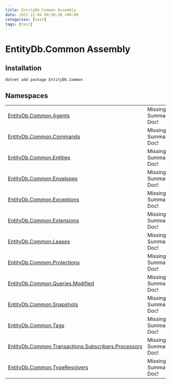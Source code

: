 ```yaml
---
title: EntityDb.Common Assembly
date: 2022-12-04 08:50:30 +00:00
categories: [test]
tags: [test]
---
```


# EntityDb.Common Assembly
## Installation
```sh
dotnet add package EntityDb.Common
```
## Namespaces
<table><tr><td><a href='dotnet-entitydb-common-agents'>EntityDb.Common.Agents</a></td><td>Missing Summary Doc!</td></tr><tr><td><a href='dotnet-entitydb-common-commands'>EntityDb.Common.Commands</a></td><td>Missing Summary Doc!</td></tr><tr><td><a href='dotnet-entitydb-common-entities'>EntityDb.Common.Entities</a></td><td>Missing Summary Doc!</td></tr><tr><td><a href='dotnet-entitydb-common-envelopes'>EntityDb.Common.Envelopes</a></td><td>Missing Summary Doc!</td></tr><tr><td><a href='dotnet-entitydb-common-exceptions'>EntityDb.Common.Exceptions</a></td><td>Missing Summary Doc!</td></tr><tr><td><a href='dotnet-entitydb-common-extensions'>EntityDb.Common.Extensions</a></td><td>Missing Summary Doc!</td></tr><tr><td><a href='dotnet-entitydb-common-leases'>EntityDb.Common.Leases</a></td><td>Missing Summary Doc!</td></tr><tr><td><a href='dotnet-entitydb-common-projections'>EntityDb.Common.Projections</a></td><td>Missing Summary Doc!</td></tr><tr><td><a href='dotnet-entitydb-common-queries-modified'>EntityDb.Common.Queries.Modified</a></td><td>Missing Summary Doc!</td></tr><tr><td><a href='dotnet-entitydb-common-snapshots'>EntityDb.Common.Snapshots</a></td><td>Missing Summary Doc!</td></tr><tr><td><a href='dotnet-entitydb-common-tags'>EntityDb.Common.Tags</a></td><td>Missing Summary Doc!</td></tr><tr><td><a href='dotnet-entitydb-common-transactions-subscribers-processors'>EntityDb.Common.Transactions.Subscribers.Processors</a></td><td>Missing Summary Doc!</td></tr><tr><td><a href='dotnet-entitydb-common-typeresolvers'>EntityDb.Common.TypeResolvers</a></td><td>Missing Summary Doc!</td></tr></table>
